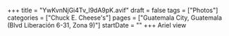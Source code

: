 +++
title = "YwKvnNjGi4Tv_l9dA9pK.avif"
draft = false
tags = ["Photos"]
categories = ["Chuck E. Cheese's"]
pages = ["Guatemala City, Guatemala (Blvd Liberación 6-31, Zona 9)"]
startDate = ""
+++
Ariel view
